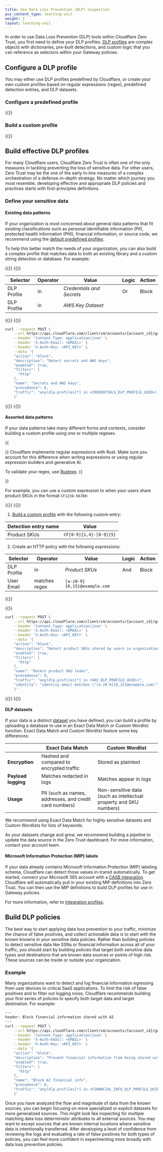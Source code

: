 ```yaml
---
title: Use Data Loss Prevention (DLP) inspection
pcx_content_type: learning-unit
weight: 2
layout: learning-unit
---
```


In order to use Data Loss Prevention (DLP) tools within Cloudflare Zero Trust, you first need to define your DLP profiles. [DLP profiles](/cloudflare-one/policies/data-loss-prevention/dlp-profiles/) are complex objects with dictionaries, pre-built detections, and custom logic that you can reference as selectors within your Gateway policies.

## Configure a DLP profile

You may either use DLP profiles predefined by Cloudflare, or create your own custom profiles based on regular expressions (regex), predefined detection entries, and DLP datasets.

### Configure a predefined profile

{{<render file="data-loss-prevention/_predefined-profile.md" productFolder="cloudflare-one">}}

### Build a custom profile

{{<render file="data-loss-prevention/_custom-profile.md" productFolder="cloudflare-one">}}

## Build effective DLP profiles

For many Cloudflare users, Cloudflare Zero Trust is often one of the only measures in tackling preventing the loss of sensitive data. For other users, Zero Trust may be the one of the early in-line measures of a complex orchestration of a defense-in-depth strategy. No matter which journey you most resemble, developing effective and appropriate DLP policies and practices starts with first-principles definitions.

### Define your sensitive data

#### Existing data patterns

If your organization is most concerned about general data patterns that fit existing classifications such as personal identifiable information (PII), protected health information (PHI), financial information, or source code, we recommend using the [default predefined profiles](#configure-a-predefined-profile).

To help this better match the needs of your organization, you can also build a complex profile that matches data to both an existing library and a custom string detection or database. For example:

{{<tabs labels="Dashboard | API">}}
{{<tab label="dashboard" no-code="true">}}

| Selector    | Operator | Value                     | Logic | Action |
| ----------- | -------- | ------------------------- | ----- | ------ |
| DLP Profile | in       | _Credentials and Secrets_ | Or    | Block  |
| DLP Profile | in       | _AWS Key Dataset_         |       |        |

{{</tab>}}
{{<tab label="api" no-code="true">}}

```bash
curl --request POST \
    --url https://api.cloudflare.com/client/v4/accounts/{account_id}/gateway/rules \
    --header 'Content-Type: application/json' \
    --header 'X-Auth-Email: <EMAIL>' \
    --header 'X-Auth-Key: <API_KEY>' \
    --data '{
    "action": "block",
    "description": "Detect secrets and AWS keys",
    "enabled": true,
    "filters": [
      "http"
    ],
    "name": "Secrets and AWS keys",
    "precedence": 0,
    "traffic": "any(dlp.profiles[*] in <CREDENTIALS_DLP_PROFILE_UUID>) or any(dlp.profiles[*] in <AWS_DLP_PROFILE_UUID>)""
    }'
```

{{</tab>}}
{{</tabs>}}

#### Assorted data patterns

If your data patterns take many different forms and contexts, consider building a custom profile using one or multiple regexes.

{{<Aside type="note" header="Rust regular expressions">}}
Cloudflare implements regular expressions with Rust. Make sure you account for this difference when writing expressions or using regular expression builders and generative AI.

To validate your regex, use [Rustexp](https://rustexp.lpil.uk/).
{{</Aside>}}

For example, you can use a custom expression to when your users share product SKUs in the format `CF1234-56789`:

{{<tabs labels="Dashboard | API">}}
{{<tab label="dashboard" no-code="true">}}

1. [Build a custom profile](#build-a-custom-profile) with the following custom entry:

  | Detection entry name | Value                   |
  | -------------------- | ----------------------- |
  | Product SKUs         | `CF[0-9]{1,4}-[0-9]{5}` |

2. Create an HTTP policy with the following expressions:

  | Selector    | Operator      | Value                        | Logic | Action |
  | ----------- | ------------- | ---------------------------- | ----- | ------ |
  | DLP Profile | in            | _Product SKUs_               | And   | Block  |
  | User Email  | matches regex | `[a-z0-9]{0,15}@example.com` |       |        |

{{</tab>}}

{{<tab label="api" no-code="true">}}

```bash
curl --request POST \
    --url https://api.cloudflare.com/client/v4/accounts/{account_id}/gateway/rules \
    --header 'Content-Type: application/json' \
    --header 'X-Auth-Email: <EMAIL>' \
    --header 'X-Auth-Key: <API_KEY>' \
    --data '{
    "action": "block",
    "description": "Detect product SKUs shared by users in organization",
    "enabled": true,
    "filters": [
      "http"
    ],
    "name": "Detect product SKU leaks",
    "precedence": 0,
    "traffic": "any(dlp.profiles[*] in <SKU_DLP_PROFILE_UUID>)",
    "identity": "identity.email matches \"[a-z0-9]{0,15}@example.com\""
    }'
```

{{</tab>}}
{{</tabs>}}

#### DLP datasets

If your data is a distinct [dataset](/cloudflare-one/policies/data-loss-prevention/datasets/) you have defined, you can build a profile by uploading a database to use in an Exact Data Match or Custom Wordlist function. Exact Data Match and Custom Wordlist feature some key differences:

|                     | Exact Data Match                                        | Custom Wordlist                                                    |
| ------------------- | ------------------------------------------------------- | ------------------------------------------------------------------ |
| **Encryption**      | Hashed and compared to encrypted traffic                | Stored as plaintext                                                |
| **Payload logging** | Matches redacted in logs                                | Matches appear in logs                                             |
| **Usage**           | PII (such as names, addresses, and credit card numbers) | Non-sensitive data (such as intellectual property and SKU numbers) |

We recommend using Exact Data Match for highly sensitive datasets and Custom Wordlists for lists of keywords.

As your datasets change and grow, we recommend building a pipeline to update the data source in the Zero Trust dashboard. For more information, contact your account team.

#### Microsoft Information Protection (MIP) labels

If your data already contains Microsoft Information Protection (MIP) labeling schema, Cloudflare can detect those values in-transit automatically. To get started, connect your Microsoft 365 account with a [CASB integration](/cloudflare-one/applications/scan-apps/casb-integrations/microsoft-365/). Cloudflare will automatically pull in your existing MIP definitions into Zero Trust. You can then use the MIP definitions to build DLP profiles for use in Gateway policies.

For more information, refer to [Integration profiles](/cloudflare-one/policies/data-loss-prevention/dlp-profiles/integration-profiles/).

## Build DLP policies

The best way to start applying data loss prevention to your traffic, minimize the chance of false positives, and collect actionable data is to start with the known knowns in your sensitive data policies. Rather than building policies to detect sensitive data like SSNs or financial information across all of your traffic, you should start by building policies that target both sensitive data types and destinations that are known data sources or points of high risk. These sources can be inside or outside your organization.

### Example

Many organizations want to detect and log financial information egressing from user devices to critical SaaS applications. To limit the risk of false positives and to filter out logging noise, Cloudflare recommends building your first series of policies to specify both target data and target destination. For example:

```bash
---
header: Block financial information shared with AI
---
curl --request POST \
    --url https://api.cloudflare.com/client/v4/accounts/{account_id}/gateway/rules \
    --header 'Content-Type: application/json' \
    --header 'X-Auth-Email: <EMAIL>' \
    --header 'X-Auth-Key: <API_KEY>' \
    --data '{
    "action": "block",
    "description": "Prevent financial information from being shared with AI tools",
    "enabled": true,
    "filters": [
      "http"
    ],
    "name": "Block AI financial info",
    "precedence": 0,
    "traffic": "any(dlp.profiles[*] in <FINANCIAL_INFO_DLP_PROFILE_UUID>) and any(http.request.uri.content_category[*] in {184})"
    }'
```

Once you have analyzed the flow and magnitude of data from the known sources, you can begin focusing on more specialized or explicit datasets for more generalized sources. This might look like inspecting for multiple matching data loss deterministic attributes to all external sources. You may want to except sources that are known internal locations where sensitive data is intentionally transferred. After developing a level of confidence from reviewing the logs and evaluating a rate of false positives for both types of policies, you can feel more confident in experimenting more broadly with data loss prevention policies.
